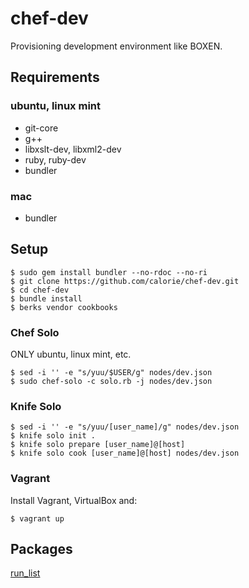 chef-dev
========

Provisioning development environment like BOXEN.

## Requirements

### ubuntu, linux mint

- git-core
- g++
- libxslt-dev, libxml2-dev
- ruby, ruby-dev
- bundler

### mac

- bundler

## Setup

```
$ sudo gem install bundler --no-rdoc --no-ri
$ git clone https://github.com/calorie/chef-dev.git
$ cd chef-dev
$ bundle install
$ berks vendor cookbooks
```

### Chef Solo

ONLY ubuntu, linux mint, etc.

```
$ sed -i '' -e "s/yuu/$USER/g" nodes/dev.json
$ sudo chef-solo -c solo.rb -j nodes/dev.json
```

### Knife Solo

```
$ sed -i '' -e "s/yuu/[user_name]/g" nodes/dev.json
$ knife solo init .
$ knife solo prepare [user_name]@[host]
$ knife solo cook [user_name]@[host] nodes/dev.json
```

### Vagrant

Install Vagrant, VirtualBox and:

```
$ vagrant up
```

## Packages

[run_list](https://github.com/calorie/chef-dev/blob/master/roles/dev.rb)
